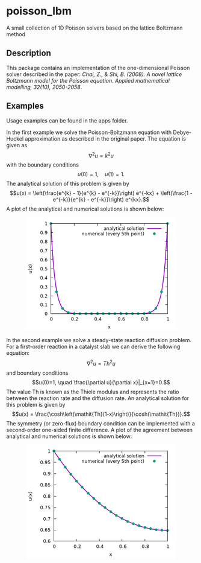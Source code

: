 # poisson_lbm

A small collection of 1D Poisson solvers based on the lattice Boltzmann method

## Description

This package contains an implementation of the one-dimensional Poisson solver described in the paper: *Chai, Z., & Shi, B. (2008). A novel lattice Boltzmann model for the Poisson equation. Applied mathematical modelling, 32(10), 2050-2058*.

## Examples

Usage examples can be found in the apps folder.

In the first example we solve the Poisson-Boltzmann equation with Debye-Huckel approximation as described in the original paper. The equation is given as $$\nabla^2 u = k^2 u$$ with the boundary conditions $$u(0)=1, \quad u(1)=1.$$
The analytical solution of this problem is given by $$u(x) = \left(\frac{e^{k} - 1}{e^{k} - e^{-k}}\right) e^{-kx} + \left(\frac{1 - e^{-k}}{e^{k} - e^{-k}}\right) e^{kx}.$$ A plot of the analytical and numerical solutions is shown below: 

<p align="center">
  <img width="400" height="300" src="/img/example1.png">
</p>

In the second example we solve a steady-state reaction diffusion problem. For a first-order reaction in a catalyst slab we can derive the following equation:
$$\nabla^2 u = \mathit{Th}^2 u$$ and boundary conditions $$u(0)=1, \quad \frac{\partial u}{\partial x}|_{x=1}=0.$$ 
The value Th is known as the Thiele modulus and represents the ratio between the reaction rate and the diffusion rate. An analytical solution for this problem is given by $$u(x) = \frac{\cosh\left(\mathit{Th}(1-x)\right)}{\cosh(\mathit{Th})}.$$ 
The symmetry (or zero-flux) boundary condition can be implemented with a second-order one-sided finite difference. A plot of the agreement between analytical and numerical solutions is shown below:
<p align="center">
  <img width="400" height="300" src="/img/example2.png">
</p>